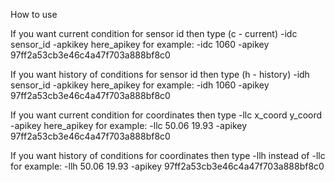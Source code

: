 How to use

If you want current condition for sensor id then type (c - current)
-idc sensor_id -apkikey here_apikey
for example: -idc 1060 -apikey 97ff2a53cb3e46c4a47f703a888bf8c0

If you want history of conditions for sensor id then type (h - history) 
-idh sensor_id -apkikey here_apikey
for example: -idh 1060 -apikey 97ff2a53cb3e46c4a47f703a888bf8c0

If you want current condition for coordinates then type
-llc x_coord y_coord -apikey here_apikey
for example: -llc 50.06 19.93 -apikey 97ff2a53cb3e46c4a47f703a888bf8c0

If you want history of conditions for coordinates then type -llh instead of -llc
for example: -llh 50.06 19.93 -apikey 97ff2a53cb3e46c4a47f703a888bf8c0
